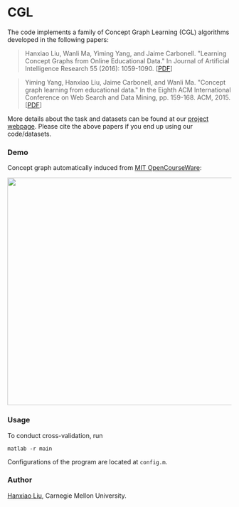 # CGL
The code implements a family of Concept Graph Learning (CGL) algorithms developed in the following papers:
>Hanxiao Liu, Wanli Ma, Yiming Yang, and Jaime Carbonell. "Learning Concept Graphs from Online Educational Data." In Journal of Artificial Intelligence Research 55 (2016): 1059-1090. [[PDF](http://www.cs.cmu.edu/~hanxiaol/publications/liu-jair16.pdf)]

>Yiming Yang, Hanxiao Liu, Jaime Carbonell, and Wanli Ma. "Concept graph learning from educational data." In the Eighth ACM International Conference on Web Search and Data Mining, pp. 159-168. ACM, 2015. [[PDF](http://www.cs.cmu.edu/~hanxiaol/publications/yang-wsdm15.pdf)]

More details about the task and datasets can be found at our [project webpage](http://bonda.lti.cs.cmu.edu/teacher/). Please cite the above papers if you end up using our code/datasets. 

### Demo
Concept graph automatically induced from [MIT OpenCourseWare](http://ocw.mit.edu/):

<img src="http://www.cs.cmu.edu/~hanxiaol/img/cgl.png" width="512">

### Usage
To conduct cross-validation, run
```
matlab -r main
```
Configurations of the program are located at `config.m`.

### Author
[Hanxiao Liu](http://www.cs.cmu.edu/~hanxiaol/), Carnegie Mellon University.

